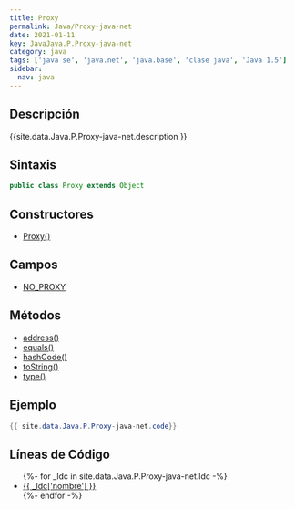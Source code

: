 ```yaml
---
title: Proxy
permalink: Java/Proxy-java-net
date: 2021-01-11
key: JavaJava.P.Proxy-java-net
category: java
tags: ['java se', 'java.net', 'java.base', 'clase java', 'Java 1.5']
sidebar: 
  nav: java
---
```


## Descripción
{{site.data.Java.P.Proxy-java-net.description }}

## Sintaxis
~~~java
public class Proxy extends Object
~~~

## Constructores
* [Proxy()](/Java/Proxy-java-net/Proxy/)

## Campos
* [NO_PROXY](/Java/Proxy-java-net/NO_PROXY)

## Métodos
* [address()](/Java/Proxy-java-net/address)
* [equals()](/Java/Proxy-java-net/equals)
* [hashCode()](/Java/Proxy-java-net/hashCode)
* [toString()](/Java/Proxy-java-net/toString)
* [type()](/Java/Proxy-java-net/type)

## Ejemplo
~~~java
{{ site.data.Java.P.Proxy-java-net.code}}
~~~

## Líneas de Código
<ul>
{%- for _ldc in site.data.Java.P.Proxy-java-net.ldc -%}
   <li>
       <a href="{{_ldc['url'] }}">{{ _ldc['nombre'] }}</a>
   </li>
{%- endfor -%}
</ul>
